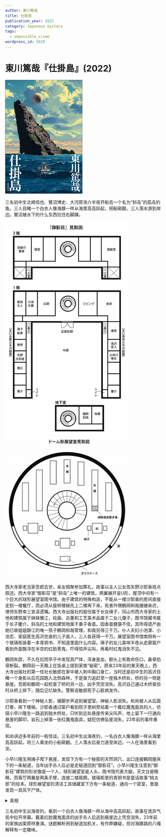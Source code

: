 ```yaml
---
author: 東川篤哉
title: 仕掛島
publication_year: 2022
category: Japanese mystery
tags:
  - impossible_crime
wordpress_id: 5620
---
```


# 東川篤哉『仕掛島』(2022)

<img src=images/2022_cover.jpg width=250/>

三名初中生北崎信也、鷺沼博史、大河原浩介半夜开船去一个名为“斜岛”的孤岛钓鱼。三人目睹一个白衣人像海豚一样从海里高高跃起，把船砸翻，三人落水游到岸边。鷺沼被水下的什么东西拉住右脚踝。

<img src=images/2022_floor_plan.jpg width=400/>
<img src=images/2022_library.jpg width=400/>

西大寺家老当家吾郎去世，亲友相聚参加葬礼，故事以主人公女孩矢野沙耶香视点叙述。西大寺家“御影荘”是“斜岛”上唯一的建筑，两翼展开呈U形，屋顶中间有一个巨大的球形展望室图书馆。由于建筑的特殊构造，不能从一楼沙耶香的房间直接走到一楼餐厅，而必须从旋转楼梯先上二楼再下来。死者外甥鶴岡和哉姗姗来迟，律师矢野幸三宣读遗嘱。西大寺出版社的股份属于长女瑛子，冈山市西大寺家的土地和建筑属于妹妹雅江，绘画、古董和工艺美术品属于二女儿優子，图书馆藏书属于长子慶介，斜岛的土地和建筑物属于妻子香苗。因香苗健康不佳，其所得遗产由她已故姐姐静江的唯一孩子鶴岡和哉管理，和哉另得三千万。仆人夫妇小池潔、小池忍、家庭医生高沢忠直的儿子直人，三人各获得一千万。展望室图书馆南侧有一个玻璃柜装着一本青铜书，不知道里面什么内容。瑛子的女儿美咲半夜从走廊窗户看到外面飘浮在半空的红脸男鬼，吓得惊声尖叫，再看时红鬼消失不见。

鶴岡失踪，不久在后院亭子中发现其尸体，浑身是血，额头上有致命伤口，鼻骨肋骨断裂。鶴岡前一天晚上在饭桌上提到家族“秘密”。原来23年前的某天晚上，西大寺出版社的第一任社长敏郎在家中被人刺中胸口身亡，当时还是初中生的高沢目睹一个身影从后花园跑入北侧森林，于是奋力追赶至一座独木桥处，桥的另一侧是悬崖。吾郎和鶴岡一起检查了桥的另一边，凶手凭空消失。高沢自己通过木桥查验时从桥上摔下，随后记忆缺失。警察说敏郎死于心脏病发作。

沙耶香看到一个神秘人影，循脚步声追到展望室，神秘人影消失。和尚被人从后面打晕，摔下楼梯。沙耶香通过窗户看到院子里树旁站着一个戴红魔鬼面具的人，侦探小早川隆生一路追到独木桥处，只听到远处悬崖传来尖叫声，地上留下一行通向悬崖的脚印，岩石上掉落一张红魔鬼面具，疑犯仿佛坠崖消失，23年前的事件重现。

和尚讲述多年前的一桩怪谈。三名初中生出海夜钓，一名白衣人像海豚一样从海里高高跃起，将三人乘坐的小船砸翻。三人落水后奋力游至岸边，一人在海里看到龙。

小早川隆生用绳子爬下悬崖，发现下方有一个秘密的天然洞穴，出口连接鶴岡屋床下的一条秘道，当年凶手杀人后必是走秘道回到“御影荘”。小早川隆生注意到“御影荘”建筑的形状像是一个人，球形展望室是人头，图书馆代表大脑，天文台是眼睛，而客厅两翼是两条手臂，连接二楼肩膀。玻璃柜里的青铜书是童话故事“桃太郎”的绘本。球形展望室的清洁工具储藏室下方有一条秘道，通向一个密室，里面发现一具风干尸体。

<details><summary>真相</summary>
玻璃柜里的青铜书是机关，可以控制中庭里的大机关书出现或者消失。美咲看到的飘浮红鬼是机关书合并时将鶴岡夹死在书页之间。慶介继承图书馆后可以操纵机关书，他是杀死鶴岡的凶手，动机为复仇。23年前鶴岡和哉杀害敏郎，慶介在高沢前面一路追赶鶴岡，高沢追赶的其实是慶介。鶴岡跑到悬崖边用事先准备的橡胶绳蹦极跳，慶介赶到后抱着鶴岡一起跳下，因为超重二人一起坠入水中，后被橡胶绳拉出水面。鶴岡身着黑衣夜里看不见，三名初中生目睹穿白衣的慶介像海豚一样从水面跃起，其中一人目睹的“海龙”是橡胶绳。慶介落水后淹死，尸体被冲上岸，家人误以为他是杀死敏郎的凶手，所以伪造敏郎心脏病发作。鷺沼博史上岸后失忆，香苗拒绝接受儿子已死的事实，把鷺沼当作慶介抚养，真正的慶介是密室中的风干尸体。鶴岡上岸后沿秘道逃回自己房间。和尚是北崎信也。结尾展望室起火，香苗夫人烧死。
</details>

三名初中生出海夜钓，看到一个白衣人像海豚一样从海中高高跃起，故事在诡异气氛中拉开序幕。戴着红脸魔鬼面具的凶手杀人后逃到悬崖边上凭空消失，23年前的家族凶案原样重演。谜题解析用到秘道加机关，有作弊嫌疑，但对海豚跳的八嘎解释有一定趣味。